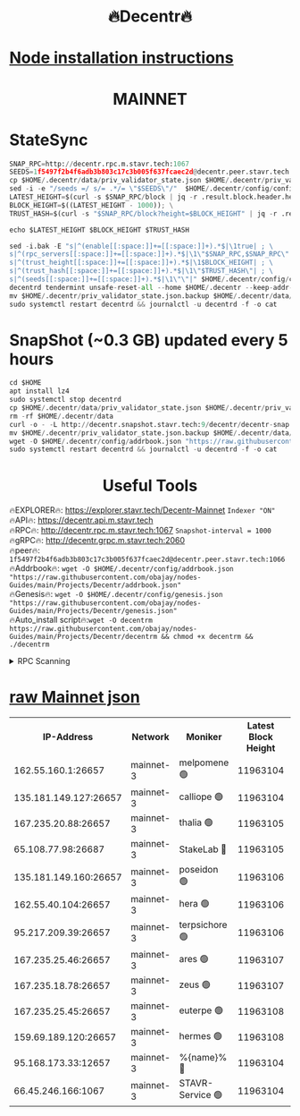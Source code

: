 <h1 align="center"> 🔥Decentr🔥</h1>

[Node installation instructions](https://github.com/obajay/nodes-Guides/tree/main/Projects/Decentr)
=
<h1 align="center"> MAINNET</h1>

# StateSync
```python
SNAP_RPC=http://decentr.rpc.m.stavr.tech:1067
SEEDS=1f5497f2b4f6adb3b803c17c3b005f637fcaec2d@decentr.peer.stavr.tech:1066
cp $HOME/.decentr/data/priv_validator_state.json $HOME/.decentr/priv_validator_state.json.backup
sed -i -e "/seeds =/ s/= .*/= \"$SEEDS\"/"  $HOME/.decentr/config/config.toml
LATEST_HEIGHT=$(curl -s $SNAP_RPC/block | jq -r .result.block.header.height); \
BLOCK_HEIGHT=$((LATEST_HEIGHT - 1000)); \
TRUST_HASH=$(curl -s "$SNAP_RPC/block?height=$BLOCK_HEIGHT" | jq -r .result.block_id.hash)

echo $LATEST_HEIGHT $BLOCK_HEIGHT $TRUST_HASH

sed -i.bak -E "s|^(enable[[:space:]]+=[[:space:]]+).*$|\1true| ; \
s|^(rpc_servers[[:space:]]+=[[:space:]]+).*$|\1\"$SNAP_RPC,$SNAP_RPC\"| ; \
s|^(trust_height[[:space:]]+=[[:space:]]+).*$|\1$BLOCK_HEIGHT| ; \
s|^(trust_hash[[:space:]]+=[[:space:]]+).*$|\1\"$TRUST_HASH\"| ; \
s|^(seeds[[:space:]]+=[[:space:]]+).*$|\1\"\"|" $HOME/.decentr/config/config.toml
decentrd tendermint unsafe-reset-all --home $HOME/.decentr --keep-addr-book
mv $HOME/.decentr/priv_validator_state.json.backup $HOME/.decentr/data/priv_validator_state.json
sudo systemctl restart decentrd && journalctl -u decentrd -f -o cat
```
# SnapShot (~0.3 GB) updated every 5 hours
```python
cd $HOME
apt install lz4
sudo systemctl stop decentrd
cp $HOME/.decentr/data/priv_validator_state.json $HOME/.decentr/priv_validator_state.json.backup
rm -rf $HOME/.decentr/data
curl -o - -L http://decentr.snapshot.stavr.tech:9/decentr/decentr-snap.tar.lz4 | lz4 -c -d - | tar -x -C $HOME/.decentr --strip-components 2
mv $HOME/.decentr/priv_validator_state.json.backup $HOME/.decentr/data/priv_validator_state.json
wget -O $HOME/.decentr/config/addrbook.json "https://raw.githubusercontent.com/obajay/nodes-Guides/main/Projects/Decentr/addrbook.json"
sudo systemctl restart decentrd && journalctl -u decentrd -f -o cat
```

 <h1 align="center"> Useful Tools</h1>

🔥EXPLORER🔥:     https://explorer.stavr.tech/Decentr-Mainnet        `Indexer "ON"` \
🔥API🔥:          https://decentr.api.m.stavr.tech \
🔥RPC🔥:          http://decentr.rpc.m.stavr.tech:1067              `Snapshot-interval = 1000` \
🔥gRPC🔥:         http://decentr.grpc.m.stavr.tech:2060 \
🔥peer🔥:         `1f5497f2b4f6adb3b803c17c3b005f637fcaec2d@decentr.peer.stavr.tech:1066` \
🔥Addrbook🔥:  `wget -O $HOME/.decentr/config/addrbook.json "https://raw.githubusercontent.com/obajay/nodes-Guides/main/Projects/Decentr/addrbook.json"` \
🔥Genesis🔥:  `wget -O $HOME/.decentr/config/genesis.json "https://raw.githubusercontent.com/obajay/nodes-Guides/main/Projects/Decentr/genesis.json"` \
🔥Auto_install script🔥:`wget -O decentrm https://raw.githubusercontent.com/obajay/nodes-Guides/main/Projects/Decentr/decentrm && chmod +x decentrm && ./decentrm`

<details>
<summary>RPC Scanning</summary>

<h2 align="center"> We scan nodes in real time every 4 hours. And we provide the final result of RPC endpoints.
We cannot influence the operation of these nodes in any way. </h2>


```python
If Voting Power is higher than 0 --> then the Node is a validator of the network and may be subject to attack and be a potential threat to the chain.
```
```python
We marked such validators with a red symbol
```

</details>

[raw Mainnet json](https://rpc-check.decentrm.stavr.tech/decentrm/rpc-decentrm-result.json)
=



<table><tr><th>IP-Address</th><th>Network</th><th>Moniker</th><th>Latest Block Height</th><th>Earliest Block Height</th><th>Catching Up</th><th>Tx Index</th><th>Voting Power</th><th>Scan Time</th></tr><tr><td>162.55.160.1:26657</td><td>mainnet-3</td><td>melpomene 🟢</td><td>11963104</td><td>1688950</td><td>False</td><td>on</td><td>0</td><td>2023-12-14T13:51:54.966618084UTC</td></tr><tr><td>135.181.149.127:26657</td><td>mainnet-3</td><td>calliope 🟢</td><td>11963104</td><td>1688950</td><td>False</td><td>on</td><td>0</td><td>2023-12-14T13:51:55.362872162UTC</td></tr><tr><td>167.235.20.88:26657</td><td>mainnet-3</td><td>thalia 🟢</td><td>11963105</td><td>1688950</td><td>False</td><td>on</td><td>0</td><td>2023-12-14T13:52:01.102854520UTC</td></tr><tr><td>65.108.77.98:26687</td><td>mainnet-3</td><td>StakeLab 🔴</td><td>11963105</td><td>1688950</td><td>False</td><td>on</td><td>5272890</td><td>2023-12-14T13:52:01.438851149UTC</td></tr><tr><td>135.181.149.160:26657</td><td>mainnet-3</td><td>poseidon 🟢</td><td>11963106</td><td>1688950</td><td>False</td><td>on</td><td>0</td><td>2023-12-14T13:52:04.062345013UTC</td></tr><tr><td>162.55.40.104:26657</td><td>mainnet-3</td><td>hera 🟢</td><td>11963106</td><td>1688950</td><td>False</td><td>on</td><td>0</td><td>2023-12-14T13:52:06.418100807UTC</td></tr><tr><td>95.217.209.39:26657</td><td>mainnet-3</td><td>terpsichore 🟢</td><td>11963106</td><td>1688950</td><td>False</td><td>on</td><td>0</td><td>2023-12-14T13:52:08.819887364UTC</td></tr><tr><td>167.235.25.46:26657</td><td>mainnet-3</td><td>ares 🟢</td><td>11963107</td><td>1688950</td><td>False</td><td>on</td><td>0</td><td>2023-12-14T13:52:11.231182988UTC</td></tr><tr><td>167.235.18.78:26657</td><td>mainnet-3</td><td>zeus 🟢</td><td>11963107</td><td>1688950</td><td>False</td><td>on</td><td>0</td><td>2023-12-14T13:52:13.553418860UTC</td></tr><tr><td>167.235.25.45:26657</td><td>mainnet-3</td><td>euterpe 🟢</td><td>11963108</td><td>1688950</td><td>False</td><td>on</td><td>0</td><td>2023-12-14T13:52:15.817437623UTC</td></tr><tr><td>159.69.189.120:26657</td><td>mainnet-3</td><td>hermes 🟢</td><td>11963108</td><td>1688950</td><td>False</td><td>on</td><td>0</td><td>2023-12-14T13:52:16.073144667UTC</td></tr><tr><td>95.168.173.33:12657</td><td>mainnet-3</td><td>%{name}% 🔴</td><td>11963104</td><td>8964001</td><td>False</td><td>on</td><td>4161963</td><td>2023-12-14T13:51:56.615231726UTC</td></tr><tr><td>66.45.246.166:1067</td><td>mainnet-3</td><td>STAVR-Service 🟢</td><td>11963104</td><td>11960001</td><td>False</td><td>on</td><td>0</td><td>2023-12-14T13:51:56.026133671UTC</td></tr></table>